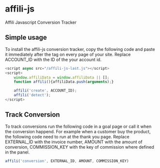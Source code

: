 # affili-js
Affili Javascript Conversion Tracker

## Simple usage
To install the affili-js conversion tracker, copy the following code and paste it immediately after the <head> tag on every page of your site. Replace ACCOUNT_ID with the ID of the your account id.

```Javascript
<script async src="/affili-js-last.js"></script>
<script>
    window.affiliData = window.affiliData || [];
    function affili(){affiliData.push(arguments);}

    affili('create', ACCOUNT_ID);
    affili('detect');
</script> 
```

## Track Conversion
To track conversions run the following code in a goal page or call it when the conversion happend.
For example when a customer buy the product, the following code need to run at the thank you page.
Replace EXTERNAL_ID with the invoice number, AMOUNT with the amount of conversion, COMMISSION_KEY with the key of commission where defined in the panel.


```Javascript
affili('conversion', EXTERNAL_ID, AMOUNT, COMMISSION_KEY)
````

